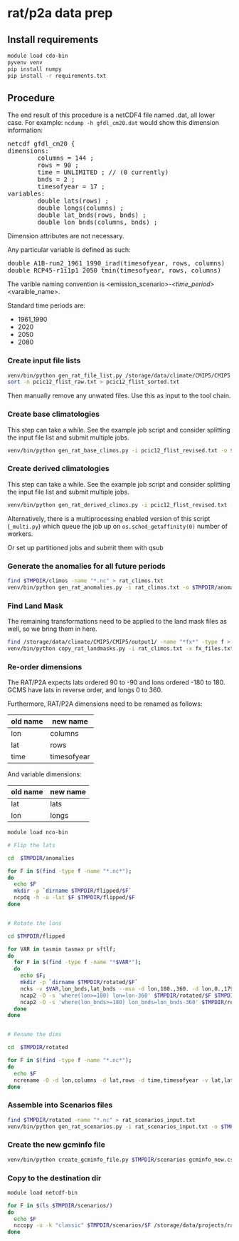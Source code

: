 # rat/p2a data prep

## Install requirements

```bash
module load cdo-bin
pyvenv venv
pip install numpy
pip install -r requirements.txt
```

## Procedure

The end result of this procedure is a netCDF4 file named <model>.dat, all lower case. For example: `ncdump -h gfdl_cm20.dat` would show this dimension information:

<pre>
netcdf gfdl_cm20 {
dimensions:
        columns = 144 ;
        rows = 90 ;
        time = UNLIMITED ; // (0 currently)
        bnds = 2 ;
        timesofyear = 17 ;
variables:
        double lats(rows) ;
        double longs(columns) ;
        double lat_bnds(rows, bnds) ;
        double lon_bnds(columns, bnds) ;
</pre>

Dimension attributes are not necessary.

Any particular variable is defined as such:

<pre>
double A1B-run2_1961_1990_irad(timesofyear, rows, columns)
double RCP45-r1i1p1_2050_tmin(timesofyear, rows, columns)
</pre>

The varible naming convention is <emission_scenario>-<run>_<time_period>_<varaible_name>.

Standard time periods are:
* 1961_1990
* 2020
* 2050
* 2080

### Create input file lists
```bash
venv/bin/python gen_rat_file_list.py /storage/data/climate/CMIP5/CMIP5 > pcic12_flist_raw.txt
sort -n pcic12_flist_raw.txt > pcic12_flist_sorted.txt
```

Then manually remove any unwated files. Use this as input to the tool chain.

### Create base climatologies

This step can take a while. See the example job script and consider splitting the input file list and submit multiple jobs.

```bash
venv/bin/python gen_rat_base_climos.py -i pcic12_flist_revised.txt -o $TMPDIR/climos
```

### Create derived climatologies

This step can take a while. See the example job script and consider splitting the input file list and submit multiple jobs.

```bash
venv/bin/python gen_rat_derived_climos.py -i pcic12_flist_revised.txt -o $TMPDIR/climos
```

Alternatively, there is a multiprocessing enabled version of this script (`_multi.py`) which queue the job up on `os.sched_getaffinity(0)` number of workers.

Or set up partitioned jobs and submit them with qsub

### Generate the anomalies for all future periods

```bash
find $TMPDIR/climos -name "*.nc" > rat_climos.txt
venv/bin/python gen_rat_anomalies.py -i rat_climos.txt -o $TMPDIR/anomalies
```

### Find Land Mask

The remaining transformations need to be applied to the land mask files as well, so we bring them in here.

```bash
find /storage/data/climate/CMIP5/CMIP5/output1/ -name "*fx*" -type f > tee fx_files.txt
venv/bin/python copy_rat_landmasks.py -i rat_climos.txt -x fx_files.txt -o $TMPDIR/anomalies
```

### Re-order dimensions

The RAT/P2A expects lats ordered 90 to -90 and lons ordered -180 to 180. GCMS have lats in reverse order, and longs 0 to 360.

Furthermore, RAT/P2A dimensions need to be renamed as follows:

|old name|new name|
|---|---|
|lon | columns |
|lat | rows |
|time | timesofyear |

And variable dimensions:

| old name | new name |
|---|---|
|lat|lats|
|lon|longs|


```bash
module load nco-bin

# Flip the lats

cd  $TMPDIR/anomalies

for F in $(find -type f -name "*.nc*");
do
  echo $F
  mkdir -p `dirname $TMPDIR/flipped/$F`
  ncpdq -h -a -lat $F $TMPDIR/flipped/$F
done


# Rotate the lons

cd $TMPDIR/flipped

for VAR in tasmin tasmax pr sftlf;
do
  for F in $(find -type f -name "*$VAR*");
  do
    echo $F;
    mkdir -p `dirname $TMPDIR/rotated/$F`
    ncks -v $VAR,lon_bnds,lat_bnds --msa -d lon,180.,360. -d lon,0.,179.999999 $F $TMPDIR/rotated/$F;
    ncap2 -O -s 'where(lon>=180) lon=lon-360' $TMPDIR/rotated/$F $TMPDIR/rotated/$F;
    ncap2 -O -s 'where(lon_bnds>=180) lon_bnds=lon_bnds-360' $TMPDIR/rotated/$F $TMPDIR/rotated/$F;
  done
done


# Rename the dims

cd  $TMPDIR/rotated

for F in $(find -type f -name "*.nc*");
do
  echo $F
  ncrename -O -d lon,columns -d lat,rows -d time,timesofyear -v lat,lats -v lon,longs $F
done
```

### Assemble into Scenarios files

```bash
find $TMPDIR/rotated -name "*.nc" > rat_scenarios_input.txt
venv/bin/python gen_rat_scenarios.py -i rat_scenarios_input.txt -o $TMPDIR/scenarios -v
```

### Create the new gcminfo file

```bash
venv/bin/python create_gcminfo_file.py $TMPDIR/scenarios gcminfo_new.csv
```

### Copy to the destination dir

```bash
module load netcdf-bin

for F in $(ls $TMPDIR/scenarios/)
do
  echo $F
  nccopy -u -k "classic" $TMPDIR/scenarios/$F /storage/data/projects/rat/data/nc/cmip5_new/$F
done
```
